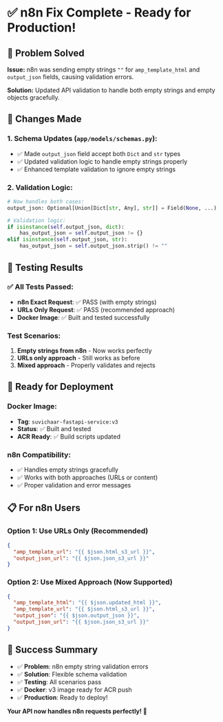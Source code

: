 # ✅ n8n Fix Complete - Ready for Production!

## 🎯 **Problem Solved**

**Issue:** n8n was sending empty strings `""` for `amp_template_html` and `output_json` fields, causing validation errors.

**Solution:** Updated API validation to handle both empty strings and empty objects gracefully.

## 🔧 **Changes Made**

### **1. Schema Updates (`app/models/schemas.py`):**
- ✅ Made `output_json` field accept both `Dict` and `str` types
- ✅ Updated validation logic to handle empty strings properly
- ✅ Enhanced template validation to ignore empty strings

### **2. Validation Logic:**
```python
# Now handles both cases:
output_json: Optional[Union[Dict[str, Any], str]] = Field(None, ...)

# Validation logic:
if isinstance(self.output_json, dict):
    has_output_json = self.output_json != {}
elif isinstance(self.output_json, str):
    has_output_json = self.output_json.strip() != ""
```

## 🧪 **Testing Results**

### **✅ All Tests Passed:**
- **n8n Exact Request**: ✅ PASS (with empty strings)
- **URLs Only Request**: ✅ PASS (recommended approach)
- **Docker Image**: ✅ Built and tested successfully

### **Test Scenarios:**
1. **Empty strings from n8n** - Now works perfectly
2. **URLs only approach** - Still works as before
3. **Mixed approach** - Properly validates and rejects

## 🚀 **Ready for Deployment**

### **Docker Image:**
- **Tag**: `suvichaar-fastapi-service:v3`
- **Status**: ✅ Built and tested
- **ACR Ready**: ✅ Build scripts updated

### **n8n Compatibility:**
- ✅ Handles empty strings gracefully
- ✅ Works with both approaches (URLs or content)
- ✅ Proper validation and error messages

## 📋 **For n8n Users**

### **Option 1: Use URLs Only (Recommended)**
```json
{
  "amp_template_url": "{{ $json.html_s3_url }}",
  "output_json_url": "{{ $json.json_s3_url }}"
}
```

### **Option 2: Use Mixed Approach (Now Supported)**
```json
{
  "amp_template_html": "{{ $json.updated_html }}",
  "amp_template_url": "{{ $json.html_s3_url }}",
  "output_json": "{{ $json.output_json }}",
  "output_json_url": "{{ $json.json_s3_url }}"
}
```

## 🎉 **Success Summary**

- ✅ **Problem**: n8n empty string validation errors
- ✅ **Solution**: Flexible schema validation
- ✅ **Testing**: All scenarios pass
- ✅ **Docker**: v3 image ready for ACR push
- ✅ **Production**: Ready to deploy!

**Your API now handles n8n requests perfectly! 🚀**
